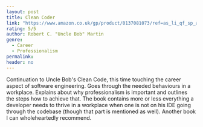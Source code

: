 ```yaml
---
layout: post
title: Clean Coder
link: "https://www.amazon.co.uk/gp/product/0137081073/ref=as_li_qf_sp_asin_il_tl?ie=UTF8&camp=1634&creative=6738&creativeASIN=0137081073&linkCode=as2&tag=jussihallilac-21"
rating: 5/5
author: Robert C. "Uncle Bob" Martin
genre:
  - Career
  - Professionalism
permalink:
header: no
---
```


Continuation to Uncle Bob's Clean Code, this time touching the career aspect of software engineering. Goes through the needed behaviours in a workplace. Explains about why professionalism is important and outlines the steps how to achieve that. The book contains more or less everything a developer needs to thrive in a workplace when one is not on his IDE going through the codebase (though that part is mentioned as well). Another book I can wholeheartedly recommend.
